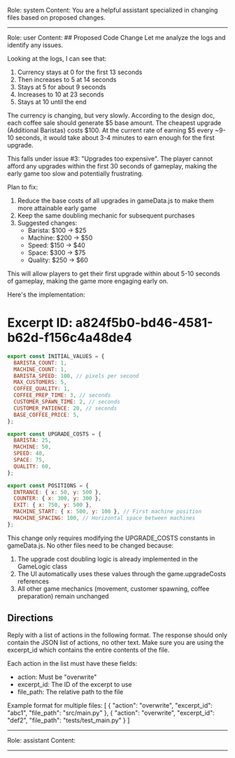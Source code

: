 Role: system
Content: You are a helpful assistant specialized in changing files based on proposed changes.
__________________
Role: user
Content: ## Proposed Code Change
Let me analyze the logs and identify any issues.

Looking at the logs, I can see that:
1. Currency stays at 0 for the first 13 seconds
2. Then increases to 5 at 14 seconds
3. Stays at 5 for about 9 seconds
4. Increases to 10 at 23 seconds
5. Stays at 10 until the end

The currency is changing, but very slowly. According to the design doc, each coffee sale should generate $5 base amount. The cheapest upgrade (Additional Baristas) costs $100. At the current rate of earning $5 every ~9-10 seconds, it would take about 3-4 minutes to earn enough for the first upgrade.

This falls under issue #3: "Upgrades too expensive". The player cannot afford any upgrades within the first 30 seconds of gameplay, making the early game too slow and potentially frustrating.

Plan to fix:
1. Reduce the base costs of all upgrades in gameData.js to make them more attainable early game
2. Keep the same doubling mechanic for subsequent purchases
3. Suggested changes:
   - Barista: $100 -> $25
   - Machine: $200 -> $50 
   - Speed: $150 -> $40
   - Space: $300 -> $75
   - Quality: $250 -> $60

This will allow players to get their first upgrade within about 5-10 seconds of gameplay, making the game more engaging early on.

Here's the implementation:

# Excerpt ID: a824f5b0-bd46-4581-b62d-f156c4a48de4
```js src/game/gameData.js
export const INITIAL_VALUES = {
  BARISTA_COUNT: 1,
  MACHINE_COUNT: 1,
  BARISTA_SPEED: 100, // pixels per second
  MAX_CUSTOMERS: 5,
  COFFEE_QUALITY: 1,
  COFFEE_PREP_TIME: 3, // seconds
  CUSTOMER_SPAWN_TIME: 2, // seconds
  CUSTOMER_PATIENCE: 20, // seconds
  BASE_COFFEE_PRICE: 5,
};

export const UPGRADE_COSTS = {
  BARISTA: 25,
  MACHINE: 50,
  SPEED: 40,
  SPACE: 75,
  QUALITY: 60,
};

export const POSITIONS = {
  ENTRANCE: { x: 50, y: 500 },
  COUNTER: { x: 300, y: 300 },
  EXIT: { x: 750, y: 500 },
  MACHINE_START: { x: 500, y: 100 }, // First machine position
  MACHINE_SPACING: 100, // Horizontal space between machines
};
```

This change only requires modifying the UPGRADE_COSTS constants in gameData.js. No other files need to be changed because:
1. The upgrade cost doubling logic is already implemented in the GameLogic class
2. The UI automatically uses these values through the game.upgradeCosts references
3. All other game mechanics (movement, customer spawning, coffee preparation) remain unchanged

## Directions
Reply with a list of actions in the following format. The response should only contain the JSON list of actions, no other text.
Make sure you are using the excerpt_id which contains the entire contents of the file.

Each action in the list must have these fields:
- action: Must be "overwrite"
- excerpt_id: The ID of the excerpt to use
- file_path: The relative path to the file

Example format for multiple files:
[
    {
        "action": "overwrite",
        "excerpt_id": "abc1",
        "file_path": "src/main.py"
    },
    {
        "action": "overwrite",
        "excerpt_id": "def2",
        "file_path": "tests/test_main.py"
    }
]
__________________
Role: assistant
Content: 
__________________
